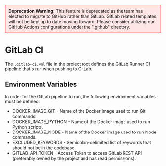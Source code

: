 <div style="border: 1px solid red; padding: 10px; background-color: #ffe6e6;">
  <strong>Deprecation Warning:</strong>
  This feature is deprecated as the team has elected to migrate to GitHub rather than GitLab. GitLab related templates will not be kept up to date moving forward. Please consider utilizing our GitHub Actions configurations under the ".github" directory.
</div>

# GitLab CI

The `.gitlab-ci.yml` file in the project root defines the GitLab Runner CI pipeline that's run when pushing to GitLab.

## Environment Variables

In order for the GitLab pipeline to run, the following environment variables must be defined:

- DOCKER_IMAGE_GIT - Name of the Docker image used to run Git commands.
- DOCKER_IMAGE_PYTHON - Name of the Docker image used to run Python scripts.
- DOCKER_IMAGE_NODE - Name of the Docker image used to run Node commands.
- EXCLUDED_KEYWORDS - Semicolon-delimited list of keywords that should not be in the codebase.
- GITLAB_API_TOKEN - Access Token to access GitLab REST API (preferably owned by the project and has read permissions).
